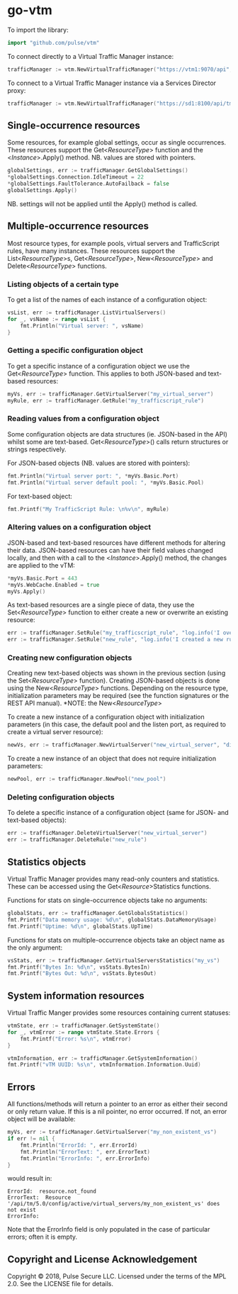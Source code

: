 # go-vtm

To import the library:
```go
import "github.com/pulse/vtm"
```

To connect directly to a Virtual Traffic Manager instance:
```go
trafficManager := vtm.NewVirtualTrafficManager("https://vtm1:9070/api", "admin", "P@55w0rD!")
```

To connect to a Virtual Traffic Manager instance via a Services Director proxy:
```go
trafficManager := vtm.NewVirtualTrafficManager("https://sd1:8100/api/tmcm/2.5/instance/vtm1", "sd_admin", "SD_P@55w0rD!")
```

## Single-occurrence resources
Some resources, for example global settings, occur as single occurrences.  These resources
support the Get<*ResourceType*> function and the <*Instance*>.Apply() method.  NB. values are 
stored with pointers.
```go
globalSettings, err := trafficManager.GetGlobalSettings()
*globalSettings.Connection.IdleTimeout = 22
*globalSettings.FaultTolerance.AutoFailback = false
globalSettings.Apply()
```
NB. settings will not be applied until the Apply() method is called.

## Multiple-occurrence resources
Most resource types, for example pools, virtual servers and TrafficScript rules, have many instances.
These resources support the List<*ResourceType*>s, Get<*ResourceType*>, New<*ResourceType*> and Delete<*ResourceType*>
functions.

### Listing objects of a certain type
To get a list of the names of each instance of a configuration object:
```go
vsList, err := trafficManager.ListVirtualServers()
for _, vsName := range vsList {
	fmt.Println("Virtual server: ", vsName)
}
```

### Getting a specific configuration object
To get a specific instance of a configuration object we use the Get<*ResourceType*> function.
This applies to both JSON-based and text-based resources:
```go
myVs, err := trafficManager.GetVirtualServer("my_virtual_server")
myRule, err := trafficManager.GetRule("my_trafficscript_rule")
```

### Reading values from a configuration object
Some configuration objects are data structures (ie. JSON-based in the API) whilst some 
are text-based.  Get<*ResourceType*>() calls return structures or strings respectively.

For JSON-based objects (NB. values are stored with pointers):
```go
fmt.Println("Virtual server port: ", *myVs.Basic.Port)
fmt.Println("Virtual server default pool: ", *myVs.Basic.Pool)
```

For text-based object:
```go
fmt.Printf("My TrafficScript Rule: \n%v\n", myRule)
```

### Altering values on a configuration object
JSON-based and text-based resources have different methods for altering their data.
JSON-based resources can have their field values changed locally, and then with a call to
the <*Instance*>.Apply() method, the changes are applied to the vTM:
```go
*myVs.Basic.Port = 443
*myVs.WebCache.Enabled = true
myVs.Apply()
```

As text-based resources are a single piece of data, they use the Set<*ResourceType*> function
to either create a new or overwrite an existing resource:
```go
err := trafficManager.SetRule("my_trafficscript_rule", "log.info('I overwrote an existing rule');")
err := trafficManager.SetRule("new_rule", "log.info('I created a new rule');")
```

### Creating new configuration objects
Creating new text-based objects was shown in the previous section (using the Set<*ResourceType*> function).
Creating JSON-based objects is done using the New<*ResourceType*> functions.  Depending on the resource type,
initialization parameters may be required (see the function signatures or the REST API manual).
*NOTE: the New<*ResourceType*>

To create a new instance of a configuration object with initialization parameters (in this case, the 
default pool and the listen port, as required to create a virtual server resource):
```go
newVs, err := trafficManager.NewVirtualServer("new_virtual_server", "discard", 8080)
```

To create a new instance of an object that does not require initialization parameters:
```go
newPool, err := trafficManager.NewPool("new_pool")
```

### Deleting configuration objects
To delete a specific instance of a configuration object (same for JSON- and text-based objects):
```go
err := trafficManager.DeleteVirtualServer("new_virtual_server")
err := trafficManager.DeleteRule("new_rule")
```

## Statistics objects
Virtual Traffic Manager provides many read-only counters and statistics.  These can be accessed 
using the Get<*Resource*>Statistics functions.

Functions for stats on single-occurrence objects take no arguments:
```go
globalStats, err := trafficManager.GetGlobalsStatistics()
fmt.Printf("Data memory usage: %d\n", globalStats.DataMemoryUsage)
fmt.Printf("Uptime: %d\n", globalStats.UpTime)
```

Functions for stats on multiple-occurrence objects take an object name as the only argument:
```go
vsStats, err := trafficManager.GetVirtualServersStatistics("my_vs")
fmt.Printf("Bytes In: %d\n", vsStats.BytesIn)
fmt.Printf("Bytes Out: %d\n", vsStats.BytesOut)

```

## System information resources
Virtual Traffic Manger provides some resources containing current statuses:
```go
vtmState, err := trafficManager.GetSystemState()
for _, vtmError := range vtmState.State.Errors {
	fmt.Printf("Error: %s\n", vtmError)
}

vtmInformation, err := trafficManager.GetSystemInformation()
fmt.Printf("vTM UUID: %s\n", vtmInformation.Information.Uuid)
```

## Errors
All functions/methods will return a pointer to an error as either their second or only return value.
If this is a nil pointer, no error occurred.  If not, an error object will be available:
```go
myVs, err := trafficManager.GetVirtualServer("my_non_existent_vs")
if err != nil {
	fmt.Println("ErrorId: ", err.ErrorId)
	fmt.Println("ErrorText: ", err.ErrorText)
	fmt.Println("ErrorInfo: ", err.ErrorInfo)
}
```
would result in:
```
ErrorId:  resource.not_found
ErrorText:  Resource '/api/tm/5.0/config/active/virtual_servers/my_non_existent_vs' does not exist
ErrorInfo:
```
Note that the ErrorInfo field is only populated in the case of particular errors; often it is empty.

## Copyright and License Acknowledgement

Copyright &copy; 2018, Pulse Secure LLC. Licensed under the terms of the
MPL 2.0. See the LICENSE file for details.
